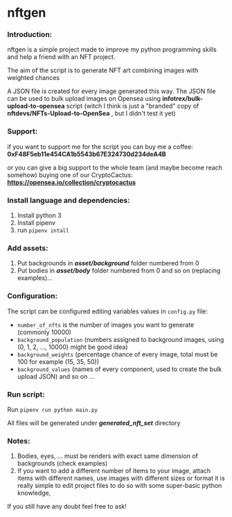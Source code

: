 # nftgen

### Introduction:

nftgen is a simple project made to improve my python programming skills and help a friend with an NFT project.

The aim of the script is to generate NFT art combining images with weighted chances 

A JSON file is created for every image generated this way.
The JSON file can be used to bulk upload images on Opensea using **infotrex/bulk-upload-to-opensea** script 
(witch I think is just a "branded" copy of **nftdevs/NFTs-Upload-to-OpenSea** , but I didn't test it yet)

### Support:

if you want to support me for the script you can buy me a coffee:
**0xF48F5eb11e454CA1b5543b67E324730d234deA4B**

or you can give a big support to the whole team (and maybe become reach somehow) buying one of our CryptoCactus:
**https://opensea.io/collection/cryptocactus**

### Install language and dependencies:

1. Install python 3
2. Install pipenv
3. run `pipenv intall`

### Add assets:

1. Put backgrounds in **_asset/background_** folder numbered from 0
2. Put bodies in _**asset/body**_ folder numbered from 0 
and so on (replacing examples)...

### Configuration:

The script can be configured editing variables values in `config.py` file:
- `number_of_nfts` is the number of images you want to generate (commonly 10000)
- `background_population` (numbers assigned to background images, using (0, 1, 2, ..., 10000) might be good idea)
- `background_weights` (percentage chance of every image, total must be 100 for example (15, 35, 50))
- `background_values` (names of every component, used to create the bulk upload JSON)
and so on ...

### Run script:

Run `pipenv run python main.py`

All files will be generated under **_generated_nft_set_** directory

### Notes:

1. Bodies, eyes, ... must be renders with exact same dimension of backgrounds (check examples)
2. If you want to add a different number of items to your image, attach items with different names, use images with 
different sizes or format it is really simple to edit project files to do so with some super-basic python knowledge, 

If you still have any doubt feel free to ask!

